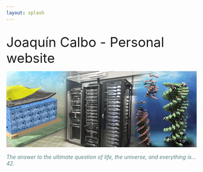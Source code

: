 ```yaml
---
layout: splash
---
```

<br>
<span style="font-size:2.5em;">Joaquín Calbo - Personal website</span>
  
![](/assets/images/main.jpg)

<span style="color:#588286"><em>The answer to the ultimate question of life, the universe, and everything is... 42.</em></span>
